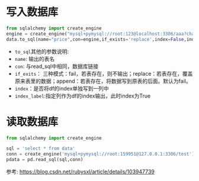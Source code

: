 
# 写入数据库
```python
from sqlalchemy import create_engine
engine = create_engine("mysql+pymysql://root:123@localhost:3306/aaa?charset=utf8mb4")
data.to_sql(name="price",con=engine,if_exists='replace',index=False,index_label=False)
```
- `to_sql`其他的参数说明:
- `name`: 输出的表名
- `con`: 与read_sql中相同，数据库链接
- `if_exits`： 三种模式：fail，若表存在，则不输出；replace：若表存在，覆盖原来表里的数据；append：若表存在，将数据写到原表的后面。默认为fail。
- `index`：是否将df的index单独写到一列中
- `index_label`:指定列作为df的index输出，此时index为True



# 读取数据库
```python
from sqlalchemy import create_engine

sql = 'select * from data'
conn = create_engine('mysql+pymysql://root:159951@127.0.0.1:3306/test')
pdata = pd.read_sql(sql,conn)
```


参考:
https://blog.csdn.net/rubysxl/article/details/103947739